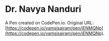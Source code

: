 # Dr. Navya Nanduri

A Pen created on CodePen.io. Original URL: [https://codepen.io/vamsisairam/pen/jENMQNp](https://codepen.io/vamsisairam/pen/jENMQNp).

